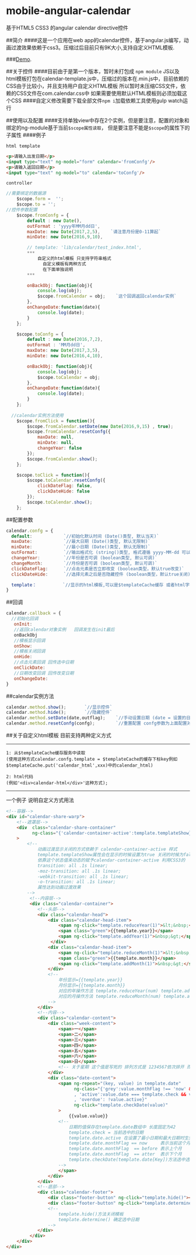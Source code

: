 # mobile-angular-calendar
基于HTML5 CSS3 的angular calendar  directive控件

##简介
####这是一个应用在web app的calendar控件，基于angular.js编写，动画过渡效果依赖于css3。压缩过后目前只有9K大小,支持自定义HTML模板.

###[Demo](http://www.pzhwangkai.com/).

##关于控件
####目前由于是第一个版本，暂时未打包成 `npm module` JS以及html模板打包在calendar-template.js中，压缩过的版本在.min.js中，目前依赖的CSS由于比较小，并且支持用户自定义HTML模板 所以暂时未压缩CSS文件，依赖的CSS文件在com.calendar.css中 如果需要使用默认HTML模板则必须加载这个CSS
####自定义修改需要下载全部文件`npm i`加载依赖工具使用gulp watch运行

##使用以及配置
####支持单独view中存在2个实例，但是要注意，配置的对象和绑定的ng-module基于当前`$scope属性读取`， 但是要注意不能是`$scope`的属性下的子属性
####例子

`html template`
```html
<p>请输入出发日期</p>
<input type="text" ng-model="form" calendar='fromConfg'/>
<p>请输入返回日期</p>
<input type="text" ng-model="to" calendar='toConfg'/>
```

`controller`
```javascript
//需要绑定的数据源
	$scope.form =  '';
	$scope.to = '';
//控件参数配置   
	$scope.fromConfg = {
		default : new Date(),
		outFormat : 'yyyy年MM月dd日',
		maxDate: new Date(2017,2,5),    `请注意月份是0-11算起`
		minDate: new Date(2016,9,10),

		// template: 'lib/calendar/test_index.html',  
		***	
		    自定义的html模板 只支持字符串格式
			  自定义模板有两种方式 
			  在下面单独说明
		***

		onBackObj: function(obj){
			console.log(obj);        
			$scope.fromCalendar = obj;    `这个回调返回calendar实例`
		},
		onChangeDate:function(date){
			console.log(date);
		}
	};

	$scope.toConfg = {
		default : new Date(2016,7,2),
		outFormat : 'MM月dd日',
		maxDate: new Date(2017,3,5),
		minDate: new Date(2016,4,10),

		onBackObj: function(obj){
			console.log(obj);
			$scope.toCalendar = obj;
		},
		onChangeDate:function(date){
			console.log(date);
		}
	};
  
  //calendar实例方法使用
  	$scope.fromClick = function(){
		$scope.fromCalendar.setDate(new Date(2016,9,15) , true);
		$scope.fromCalendar.resetConfg({
			maxDate: null,
			minDate: null,
			changeYear: false
		});
		$scope.fromCalendar.show();
	};

	$scope.toClick = function(){
		$scope.toCalendar.resetConfg({
			clickDateFlag: false,
			clickDateHide: false
		});
		$scope.toCalendar.show();
	};
  ```
  
##配置参数
  ```javascript
  calendar.confg = {
    default:            `//初始化默认时间 (Date()类型, 默认当天)`
    maxDate:            `//最大日期 (Date()类型, 默认无限制)`
    minDate:            `//最小日期 (Date()类型, 默认无限制)`
    outFormat:          `//输出格式化 (string()类型, 格式遵循 yyyy-MM-dd 可以自定义比如 MM月dd日,yyyy年MM月dd日 yyyy:MM:dd)`
    changeYear:         `//年份是否可调 (boolean类型, 默认可调)`
    changeMonth:        `//月份是否可调 (boolean类型, 默认可调)`
    clickDateFlag:      `//点击元素是否立即改变 (boolean类型，默认true改变)`
    clickDateHide:      `//选择元素之后是否隐藏控件 (boolean类型，默认true关闭)`

    template：          `//显示的html模板,可以是$templateCache缓存 或者html字符串`
  }
 ```
 
##回调
 ```javascript
 calendar.callback = {
   //初始化回调
    onInit:
    //返回calendar对象实例   回调发生在init最后
    onBackObj
    //模板显示回调
    onShow:
    //模板关闭回调
    onHide: 
    //点击元素回调 回传选中日期
    onClickDate:
    //日期改变回调 回传改变日期
    onChangeDate: 
 }
 ```
 
 
##calendar实例方法
 ```javascript
 calendar.method.show();       `//显示控件`
 calendar.method.hide();       `//隐藏控件`
 calendar.method.setDate(date,outflag);    `//手动设置日期 (date = 设置的日期(Date) ;outflag = 是否输出到对应绑定的ng-module中(boolean))`
 calendar.method.resetConfg(confg);        `//重置配置 confg参数为上面配置对象calendar.confg一致 ***!特别注意HTML模板template属性不支持重定义***`
```

##关于自定义html模板
目前支持两种定义方式
***
	1: 从$templateCache缓存服务中读取
	(使用这种方式calendar.confg.template = $templateCache的缓存下标key例如
	$templateCache.put('calendar_html',xxx)中的calendar_html)

	2: html代码
	(例如'<div>calendar-html</div>'这种方式);  
***

一个例子 说明自定义方式用法
```html
<!--容器-->
<div id="calendar-share-warp">
	<!--遮罩层-->
	<div  class="calendar-share-container" 
		  ng-class="{'calendar-container-active':template.templateShow}"
	>
		<!--
			动画过渡显示关闭的方式依赖于 calendar-container-active 样式
			template.templateShow属性会在显示的时候设置为true 关闭的时候为false
			依靠这个状态值来动态的赋予calendar-container-active 利用CSS3的
			transition: all .1s linear;
			-moz-transition: all .1s linear; 
			-webkit-transition: all .1s linear; 
			-o-transition: all .1s linear;
			属性达到动画过渡效果
		-->
		 <!--内容层-->
		 <div class="calendar-container">
			<!--头部-->
			<div class="calendar-head">
				<div class="calendar-head-item">
				 	<span ng-click="template.reduceYear(1)">&lt;&nbsp;</span>
				 	<span class="green">{{template.year}}</span>
				 	<span ng-click="template.addYear(1)">&nbsp;&gt;</span>
				 </div>
				<div class="calendar-head-item">
					<span ng-click="template.reduceMonth(1)">&lt;&nbsp;</span>
				 	<span class="green">{{template.month}}</span>
				 	<span ng-click="template.addMonth(1)">&nbsp;&gt;</span>
				</div>	
				<!--
					年份显示={{template.year}}
					月份显示={{template.month}}
					对应的年操作方法 template.reduceYear(num) template.addYear(num)
					对应的月操作方法 template.reduceMonth(num) template.addMonth(num)
				-->	
			</div> 		
			<!--内容-->
			<div class="calendar-content">
				<div class="week-content">
					<span>一</span>
					<span>二</span>
					<span>三</span>
					<span>四</span>
					<span>五</span>
					<span>六</span>
					<span>日</span>
					<!-- 关于星期 这个值是写死的 排列方式是 1234567依次排开 而不是7123456方式-->
				</div>
				<div class="date-content">
					<span ng-repeat="(key, value) in template.date" 
						  ng-class="{'grey':value.monthFlag !== 'now' && value.active
						  , 'active':value.date === template.check && value.active
						  , 'overdue': !value.active}"
					      ng-click="template.checkDate(value)"
					>
						{{value.value}}
					<!--
						日期的值保存在template.date数组中 长度固定为42
						template.check = 当前选中的日期 
						template.date.active 在设置了最小日期和最大日期时生效，当超过了范围为false
						template.date.monthFlag == now     表示当前这个月
						template.date.monthFlag  == before 表示上个月
						template.date.monthFlag  == atter  表示下个月
						template.checkDate(template.date[Key])方法选中选中日期
					-->	
					</span>
				</div>
			</div>
			<!--底部-->
			<div class="calendar-footer">
				<div class="footer-button" ng-click="template.hide()"><span>取消</span></div>
				<div class="footer-button" ng-click="template.determine()"><span>确定</span></div>
				<!--
					template.hide()方法关闭模板
					template.determine() 确定选中日期
				-->
			</div>
		 </div>
	</div>
</div>
```